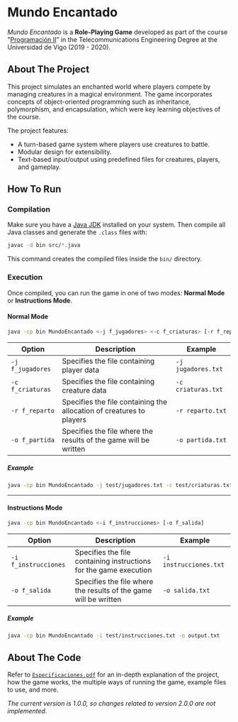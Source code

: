 # Mundo Encantado
_Mundo Encantado_ is a **Role-Playing Game** developed as part of the course "[Programación II](https://secretaria.uvigo.gal/docnet-nuevo/guia_docent/?centre=305&ensenyament=V05G301V01&assignatura=V05G301V01110&any_academic=2019_20)" in the Telecommunications Engineering Degree at the Universidad de Vigo (2019 - 2020).

## About The Project
This project simulates an enchanted world where players compete by managing creatures in a magical environment. The game incorporates concepts of object-oriented programming such as inheritance, polymorphism, and encapsulation, which were key learning objectives of the course.

The project features:
- A turn-based game system where players use creatures to battle.
- Modular design for extensibility.
- Text-based input/output using predefined files for creatures, players, and gameplay.

## How To Run
### Compilation
Make sure you have a [Java JDK](https://www.oracle.com/java/technologies/downloads/) installed on your system. Then compile all Java classes and generate the `.class` files with:
```bash
javac -d bin src/*.java
```
This command creates the compiled files inside the `bin/` directory.

### Execution
Once compiled, you can run the game in one of two modes: **Normal Mode** or **Instructions Mode**.

#### Normal Mode
```bash
java -cp bin MundoEncantado <-j f_jugadores> <-c f_criaturas> [-r f_reparto] [-o f_partida]
```
| Option | Description | Example |
|--------|-------------|---------|
| `-j f_jugadores` | Specifies the file containing player data | `-j jugadores.txt` |
| `-c f_criaturas` | Specifies the file containing creature data | `-c criaturas.txt` |
| `-r f_reparto` | Specifies the file containing the allocation of creatures to players  | `-r reparto.txt` |
| `-o f_partida` | Specifies the file where the results of the game will be written | `-o partida.txt` |
##### Example
```bash
java -cp bin MundoEncantado -j test/jugadores.txt -c test/criaturas.txt -r test/reparto.txt -o output.txt
```
---
#### Instructions Mode
```bash
java -cp bin MundoEncantado <-i f_instrucciones> [-o f_salida]
```
| Option | Description | Example |
|--------|-------------|---------|
| `-i f_instrucciones` | Specifies the file containing instructions for the game execution | `-i instrucciones.txt` |
| `-o f_salida` | Specifies the file where the results of the game will be written | `-o salida.txt` |
##### Example
```bash
java -cp bin MundoEncantado -i test/instrucciones.txt -o output.txt
```

## About The Code
Refer to [`Especificaciones.pdf`](Especificaciones.pdf) for an in-depth explanation of the project, how the game works, the multiple ways of running the game, example files to use, and more.

_The current version is 1.0.0, so changes related to version 2.0.0 are not implemented._
